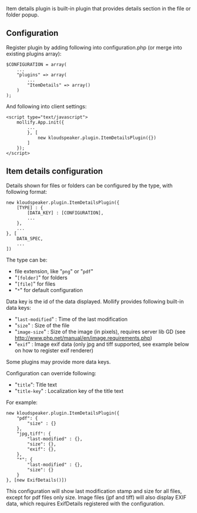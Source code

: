 Item details plugin is built-in plugin that provides details section in the file or folder popup.

## Configuration

Register plugin by adding following into configuration.php (or merge into existing plugins array):


	$CONFIGURATION = array(
		...
		"plugins" => array(
			...
			"ItemDetails" => array()
		)
	);


And following into client settings:


	<script type="text/javascript">
		mollify.App.init({
			...
			}, [
				new kloudspeaker.plugin.ItemDetailsPlugin({})
			]
		});
	</script>


## Item details configuration

Details shown for files or folders can be configured by the type, with following format:


	new kloudspeaker.plugin.ItemDetailsPlugin({
		[TYPE] : {
			[DATA_KEY] : [CONFIGURATION],
			...
		},
		...
	}, [
		DATA_SPEC,
		...
	])


The type can be:
 * file extension, like "`png`" or "`pdf`"
 * "`[folder]`" for folders
 * "`[file]`" for files
 * "`*`" for default configuration

Data key is the id of the data displayed. Mollify provides following built-in data keys:
 * "`last-modified`" : Time of the last modification
 * "`size`" : Size of the file
 * "`image-size`" : Size of the image (in pixels), requires server lib GD (see http://www.php.net/manual/en/image.requirements.php)
 * "`exif`" : Image exif data (only jpg and tiff supported, see example below on how to register exif renderer)

Some plugins may provide more data keys.

Configuration can override following:
 * "`title`": Title text
 * "`title-key`" : Localization key of the title text

For example:

	new kloudspeaker.plugin.ItemDetailsPlugin({
		"pdf": {
			"size" : {}
		},
		"jpg,tiff": {
			"last-modified" : {},
			"size": {},
			"exif": {},
		},
		"*": {
			"last-modified" : {},
			"size": {}
		}
	}, [new ExifDetails()])

This configuration will show last modification stamp and size for all files, except for pdf files only size. Image files (jpf and tiff) will also display EXIF data, which requires ExifDetails registered with the configuration.